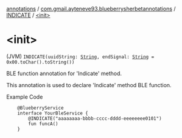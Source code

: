 [annotations](../../index.md) / [com.gmail.ayteneve93.blueberrysherbetannotations](../index.md) / [INDICATE](index.md) / [&lt;init&gt;](./-init-.md)

# &lt;init&gt;

(JVM) `INDICATE(uuidString: `[`String`](https://kotlinlang.org/api/latest/jvm/stdlib/kotlin/-string/index.html)`, endSignal: `[`String`](https://kotlinlang.org/api/latest/jvm/stdlib/kotlin/-string/index.html)` = 0x00.toChar().toString())`

BLE function annotation for 'Indicate' method.

This annotation is used to declare 'Indicate' method BLE function.

Example Code

```
    @BlueberryService
    interface YourBleService {
        @INDICATE("aaaaaaaa-bbbb-cccc-dddd-eeeeeeee0101")
        fun funcA()
    }
```

